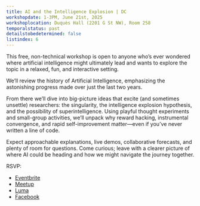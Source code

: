 ```yaml
---
title: AI and the Intelligence Explosion | DC
workshopdate: 1-3PM, June 21st, 2025
workshoplocation: Duquès Hall (2201 G St NW), Room 258
temporalstatus: past
detailstobedetermined: false
listindex: 6
---
```

This free, non-technical workshop is open to anyone who’s ever wondered where artificial intelligence might ultimately lead and wants to explore the topic in a relaxed, fun, and interactive setting.

We’ll review the history of Artificial Intelligence, emphasizing the astonishing progress made over just the last two years.

From there we’ll dive into big-picture ideas that excite (and sometimes unsettle) researchers: the singularity, the intelligence explosion hypothesis, and the possibility of superintelligence. Using playful thought experiments and small-group activities, we’ll unpack why reward hacking, instrumental convergence, and rapid self-improvement matter—even if you’ve never written a line of code.

Expect approachable explanations, live demos, collaborative forecasts, and plenty of room for questions. Come curious; leave with a clearer picture of where AI could be heading and how we might navigate the journey together.

RSVP:

+ [Eventbrite](https://www.eventbrite.com/e/ai-and-the-intelligence-explosion-dc-tickets-1390098555199?aff=oddtdtcreator)
+ [Meetup](https://www.meetup.com/ai-safety-awareness-group-d-c/events/308166679/)
+ [Luma](https://lu.ma/oftrz8ad)
+ [Facebook](https://www.facebook.com/events/1031691845767842/)
